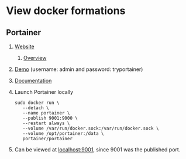 # View docker formations

## Portainer

1. [Website](https://www.portainer.io/)
    1. [Overview](https://www.portainer.io/overview/)
1. [Demo](http://demo.portainer.io/) (username: admin and password: tryportainer)
1. [Documentation](https://portainer.readthedocs.io/en/stable/)
1. Launch Portainer locally

    ```console
    sudo docker run \
       --detach \
       --name portainer \
       --publish 9001:9000 \
       --restart always \
       --volume /var/run/docker.sock:/var/run/docker.sock \
       --volume /opt/portainer:/data \
       portainer/portainer
    ```

1. Can be viewed at [localhost:9001](http://localhost:9001), since 9001 was the published port.
